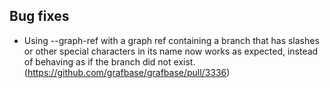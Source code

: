## Bug fixes

- Using --graph-ref with a graph ref containing a branch that has slashes or other special characters in its name now works as expected, instead of behaving as if the branch did not exist. (https://github.com/grafbase/grafbase/pull/3336)
